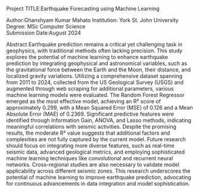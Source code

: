Project TITLE:Earthquake Forecasting using Machine Learning

Author:Ghanshyam Kumar Mahato 
Institution: York St. John University  
Degree: MSc Computer Science  
Submission Date:August 2024

Abstract
Earthquake prediction remains a critical yet challenging task in geophysics, with traditional methods often lacking precision. This study explores the potential of machine learning to enhance earthquake prediction by integrating geophysical and astronomical variables, such as the gravitational force between the Earth and the Moon, their distance, and localized gravity variations. Utilizing a comprehensive dataset spanning from 2011 to 2024, collected from the US Geological Survey (USGS) and augmented through web scraping for additional parameters, various machine learning models were evaluated. The Random Forest Regressor emerged as the most effective model, achieving an R² score of approximately 0.299, with a Mean Squared Error (MSE) of 0.126 and a Mean Absolute Error (MAE) of 0.2369. Significant predictive features were identified through Information Gain, ANOVA, and Lasso methods, indicating meaningful correlations with seismic activities. Despite the promising results, the moderate R² value suggests that additional factors and complexities are not fully captured by the current model. Future research should focus on integrating more diverse features, such as real-time seismic data, advanced geological metrics, and employing sophisticated machine learning techniques like convolutional and recurrent neural networks. Cross-regional studies are also necessary to validate model applicability across different seismic zones. This research underscores the potential of machine learning to improve earthquake prediction, advocating for continuous advancements in data integration and model sophistication.
